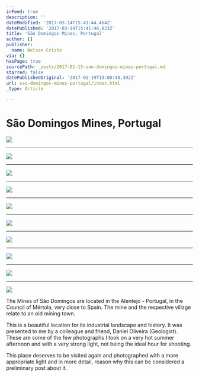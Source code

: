 ```yaml
---
inFeed: true
description: ''
dateModified: '2017-03-14T15:41:44.464Z'
datePublished: '2017-03-14T15:41:46.823Z'
title: 'São Domingos Mines, Portugal'
author: []
publisher:
  name: Nelson Cristo
via: {}
hasPage: true
sourcePath: _posts/2017-01-15-sao-domingos-mines-portugal.md
starred: false
datePublishedOriginal: '2017-01-19T19:00:48.392Z'
url: sao-domingos-mines-portugal/index.html
_type: Article

---
```

# São Domingos Mines, Portugal
![](https://the-grid-user-content.s3-us-west-2.amazonaws.com/b750df1b-3f6a-40c8-8026-317b616298d9.jpg)

---

![](https://the-grid-user-content.s3-us-west-2.amazonaws.com/05d30ba9-bf7b-4640-bf4d-f89c5abdde28.jpg)

---

![](https://the-grid-user-content.s3-us-west-2.amazonaws.com/81e90f4f-06c0-452c-94ec-09dc876b73b6.jpg)

---

![](https://the-grid-user-content.s3-us-west-2.amazonaws.com/7a804fa3-755a-4939-8b2e-95cb9a193877.jpg)

---

![](https://the-grid-user-content.s3-us-west-2.amazonaws.com/262fc6f5-92eb-4220-b7ac-e2f860ae7aa3.jpg)

---

![](https://the-grid-user-content.s3-us-west-2.amazonaws.com/e3b56205-a53f-49d6-bb6c-1283b951312b.jpg)

---

![](https://the-grid-user-content.s3-us-west-2.amazonaws.com/05e1b7f2-5c14-4cef-b520-b25773ddeb3c.jpg)

---

![](https://the-grid-user-content.s3-us-west-2.amazonaws.com/14c8fe85-76bd-4043-a605-23e522827ba6.jpg)

---

![](https://the-grid-user-content.s3-us-west-2.amazonaws.com/e6b53ef1-87fa-4be6-b878-42c7d7505e4a.jpg)

---

![](https://the-grid-user-content.s3-us-west-2.amazonaws.com/dc2b7378-e1ba-4b69-8df7-ed1d547f07fd.jpg)

The Mines of São Domingos are located in the Alentejo - Portugal, in the Council of Mértola, very close to Spain. The mine and the respective village relate to an old mining town.

This is a beautiful location for its industrial landscape and history. It was presented to me by a colleague and friend, Daniel Oliveira (Geologist). These are some of the few photographs I took on a very hot summer afternoon and with a very strong light, not being the ideal hour for shooting.

This place deserves to be visited again and photographed with a more appropriate light and in more detail, reason why this can be considered a preliminary post about it.